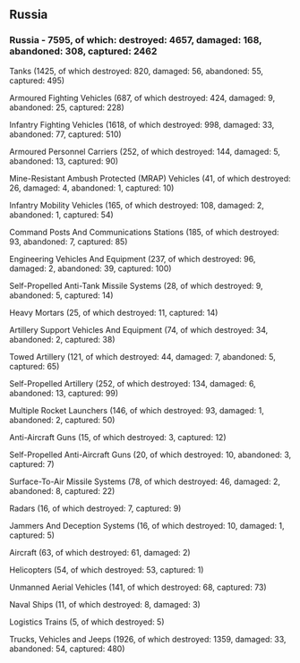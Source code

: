 
 
 ## Russia
 
 ### Russia - 7595, of which: destroyed: 4657, damaged: 168, abandoned: 308, captured: 2462

 

 

 Tanks (1425, of which destroyed: 820, damaged: 56, abandoned: 55, captured: 495)

 Armoured Fighting Vehicles (687, of which destroyed: 424, damaged: 9, abandoned: 25, captured: 228)

 Infantry Fighting Vehicles (1618, of which destroyed: 998, damaged: 33, abandoned: 77, captured: 510)

 Armoured Personnel Carriers (252, of which destroyed: 144, damaged: 5, abandoned: 13, captured: 90)

 Mine-Resistant Ambush Protected (MRAP) Vehicles (41, of which destroyed: 26, damaged: 4, abandoned: 1, captured: 10)

 Infantry Mobility Vehicles (165, of which destroyed: 108, damaged: 2, abandoned: 1, captured: 54)

 Command Posts And Communications Stations (185, of which destroyed: 93, abandoned: 7, captured: 85)

 Engineering Vehicles And Equipment (237, of which destroyed: 96, damaged: 2, abandoned: 39, captured: 100)

 Self-Propelled Anti-Tank Missile Systems (28, of which destroyed: 9, abandoned: 5, captured: 14)

 Heavy Mortars (25, of which destroyed: 11, captured: 14)

 Artillery Support Vehicles And Equipment (74, of which destroyed: 34, abandoned: 2, captured: 38)

 Towed Artillery (121, of which destroyed: 44, damaged: 7, abandoned: 5, captured: 65)

 Self-Propelled Artillery (252, of which destroyed: 134, damaged: 6, abandoned: 13, captured: 99)

 Multiple Rocket Launchers (146, of which destroyed: 93, damaged: 1, abandoned: 2, captured: 50)

 Anti-Aircraft Guns (15, of which destroyed: 3, captured: 12)

 Self-Propelled Anti-Aircraft Guns (20, of which destroyed: 10, abandoned: 3, captured: 7)

 Surface-To-Air Missile Systems (78, of which destroyed: 46, damaged: 2, abandoned: 8, captured: 22)

 Radars (16, of which destroyed: 7, captured: 9)

 Jammers And Deception Systems (16, of which destroyed: 10, damaged: 1, captured: 5)

 Aircraft (63, of which destroyed: 61, damaged: 2)

 Helicopters (54, of which destroyed: 53, captured: 1)

 Unmanned Aerial Vehicles (141, of which destroyed: 68, captured: 73)

 Naval Ships (11, of which destroyed: 8, damaged: 3)

 Logistics Trains (5, of which destroyed: 5)

 Trucks, Vehicles and Jeeps (1926, of which destroyed: 1359, damaged: 33, abandoned: 54, captured: 480)

